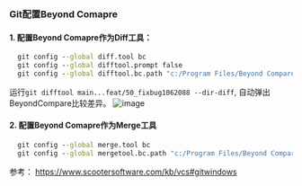 ### Git配置Beyond Comapre

#### 1. 配置Beyond Comapre作为Diff工具：
``` cmd
  git config --global diff.tool bc
  git config --global difftool.prompt false
  git config --global difftool.bc.path "c:/Program Files/Beyond Compare 4/bcomp.exe"
```
运行`git difftool main...feat/50_fixbug1062088 --dir-diff`, 自动弹出BeyondCompare比较差异。
![image](https://github.com/BD-Joy/Continuous-Learning/assets/7828364/5d0fa648-0a5b-4b73-9bf1-6d9edb4cdd5c)


#### 2. 配置Beyond Comapre作为Merge工具
``` cmd
  git config --global merge.tool bc
  git config --global mergetool.bc.path "c:/Program Files/Beyond Compare 4/bcomp.exe"
```

参考：
https://www.scootersoftware.com/kb/vcs#gitwindows

